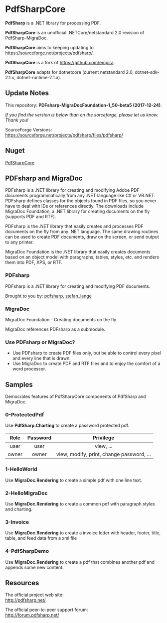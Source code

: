 # PdfSharpCore

**PdfSharp** is a .NET library for processing PDF.

**PdfSharpCore** is an unofficial .NETCore/netstandard 2.0 revision of PdfSharp-MigraDoc.

**PdfSharpCore** aims to keeping updating to https://sourceforge.net/projects/pdfsharp/.

**PdfSharpCore** is a fork of https://github.com/empira.

**PdfSharpCore** adapts for dotnetcore (current netstandard 2.0, dotnet-sdk-2.1.x, dotnet-runtime-2.1.x).


## Update Notes
This repository: **PDFsharp-MigraDocFoundation-1_50-beta5 (2017-12-24)**.

_If you find the version is below than on the sorceforge, please let us know. Thank you!_

SourceForge Versions: https://sourceforge.net/projects/pdfsharp/files/pdfsharp/


## Nuget
[PdfSharpCore](https://www.nuget.org/packages/PdfSharpCore)


## PDFsharp and MigraDoc
PDFsharp is a .NET library for creating and modifying Adobe PDF documents programmatically from any .NET language like C# or VB.NET. PDFsharp defines classes for the objects found in PDF files, so you never have to deal with IDs or references directly.
The downloads include MigraDoc Foundation, a .NET library for creating documents on the fly (supports PDF and RTF).

PDFsharp is the .NET library that easily creates and processes PDF documents on the fly from any .NET language. The same drawing routines can be used to create PDF documents, draw on the screen, or send output to any printer.

MigraDoc Foundation is the .NET library that easily creates documents based on an object model with paragraphs, tables, styles, etc. and renders them into PDF, XPS, or RTF.

### PDFsharp
PDFsharp is a .NET library for creating and modifying PDF documents.

Brought to you by: [pdfsharp](https://sourceforge.net/u/pdfsharp), [stefan_lange](https://sourceforge.net/u/userid-1360638)

### MigraDoc
MigraDoc Foundation - Creating documents on the fly

MigraDoc references PDFsharp as a submodule. 

### Use PDFsharp or MigraDoc?
* Use PDFsharp to create PDF files only, but be able to control every pixel and every line that is drawn.
* Use MigraDoc to create PDF and RTF files and to enjoy the comfort of a word processor.

## Samples

Democrates features of PdfSharpCore components of PdfSharp and MigraDoc.

### 0-ProtectedPdf
Use **PdfSharp.Charting** to create a password protected pdf.

| Role | Password | Privilege|
|:---:|:----:|:---:|
|user | user | view, ...
|owner | owner | view, modify, print, change password, ... |

### 1-HelloWorld
Use **MigraDoc.Rendering** to create a simple pdf with one line text.

### 2-HelloMigraDoc
Use **MigraDoc.Rendering** to create a common pdf with paragraph styles and charting.

### 3-Invoice
Use **MigraDoc.Rendering** to create a invoice letter with header, footer, title, table, and feed data from a xml file

### 4-PdfSharpDemo
Use **MigraDoc.Rendering** to create a pdf that combines another pdf and appends some new content.



## Resources

The official project web site:  
http://pdfsharp.net/

The official peer-to-peer support forum:  
http://forum.pdfsharp.net/





